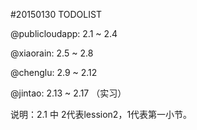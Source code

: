 #20150130 TODOLIST

@publicloudapp: 2.1 ~ 2.4

@xiaorain: 2.5 ~ 2.8

@chenglu: 2.9 ~ 2.12

@jintao: 2.13 ~ 2.17 （实习）

说明：2.1 中 2代表lession2，1代表第一小节。
